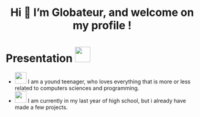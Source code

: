 <h1 align = "center"> Hi 👋 I’m Globateur, and welcome on my profile ! </h1>

<h1> Presentation  <img src="https://image.flaticon.com/icons/png/512/1527/1527031.png" width = 40px> </h1> 


- <img src="https://cdn.icon-icons.com/icons2/2351/PNG/512/logo_telegram_airplane_air_plane_paper_airplane_icon_143169.png" width = 30px> I am a yound teenager, who loves everything that is more or less related to computers sciences and programming.
- <img src="https://image.flaticon.com/icons/png/512/4207/4207253.png" width = 30px> I am currently in my last year of high school, but i already have made a few projects.



<!---
Globateur/Globateur is a ✨ special ✨ repository because its `README.md` (this file) appears on your GitHub profile.
You can click the Preview link to take a look at your changes.
--->
